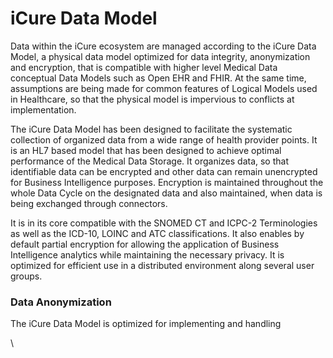 # iCure Data Model

Data within the iCure ecosystem are managed according to the iCure Data Model, a physical data model optimized for data integrity, anonymization and encryption, that is compatible with higher level Medical Data conceptual Data Models such as Open EHR and FHIR. At the same time, assumptions are being made for common features of Logical Models used in Healthcare, so that the physical model is impervious to conflicts at implementation.

The iCure Data Model has been designed to facilitate the systematic collection of organized data from a wide range of health provider points. It is an HL7 based model that has been designed to achieve optimal performance of the Medical Data Storage. It organizes data, so that identifiable data can be encrypted and other data can remain unencrypted for Business Intelligence purposes. Encryption is maintained throughout the whole Data Cycle on the designated data and also maintained, when data is being exchanged through connectors.&#x20;

It is in its core compatible with the SNOMED CT and ICPC-2 Terminologies as well as the ICD-10, LOINC and ATC classifications. It also enables by default partial encryption for allowing the application of Business Intelligence analytics while maintaining the necessary privacy. It is optimized for efficient use in a distributed environment along several user groups.&#x20;

### Data Anonymization

The iCure Data Model is optimized for implementing and handling&#x20;

\
